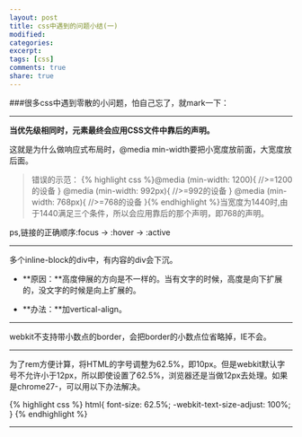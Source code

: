 ```yaml
---
layout: post
title: css中遇到的问题小结(一)
modified:
categories: 
excerpt: 
tags: [css]
comments: true
share: true
---
```


###很多css中遇到零散的小问题，怕自己忘了，就mark一下：

------

**当优先级相同时，元素最终会应用CSS文件中靠后的声明。**

这就是为什么做响应式布局时，@media min-width要把小宽度放前面，大宽度放后面。

>错误的示范：
>{% highlight css %}@media (min-width: 1200){ //>=1200的设备 }
@media (min-width: 992px){ //>=992的设备 }
@media (min-width: 768px){ //>=768的设备 }{% endhighlight %}当宽度为1440时,由于1440满足三个条件，所以会应用靠后的那个声明，即768的声明。

ps,链接的正确顺序:focus -> :hover -> :active

------

多个inline-block的div中，有内容的div会下沉。

- **原因：**高度伸展的方向是不一样的。当有文字的时候，高度是向下扩展的，没文字的时候是向上扩展的。

- **办法：**加vertical-align。

------

webkit不支持带小数点的border，会把border的小数点位省略掉，IE不会。

------

为了rem方便计算，将HTML的字号调整为62.5%，即10px。但是webkit默认字号不允许小于12px，所以即使设置了62.5%，浏览器还是当做12px去处理。如果是chrome27-，可以用以下办法解决。

{% highlight css %}
html{
  font-size: 62.5%;
  -webkit-text-size-adjust: 100%;
}
{% endhighlight %}

------